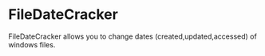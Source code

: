 # FileDateCracker
FileDateCracker allows you to change dates (created,updated,accessed) of windows files.
